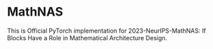 # MathNAS
This is Official PyTorch implementation for 2023-NeurIPS-MathNAS: If Blocks Have a Role in Mathematical Architecture Design.
